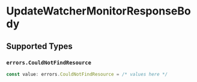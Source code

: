 # UpdateWatcherMonitorResponseBody


## Supported Types

### `errors.CouldNotFindResource`

```typescript
const value: errors.CouldNotFindResource = /* values here */
```


